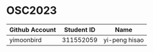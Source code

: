 # OSC2023

| Github Account | Student ID | Name          |
|----------------|------------|---------------|
| yimoonbird     | 311552059  | yi-peng hisao |
